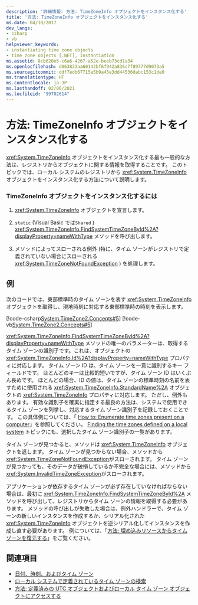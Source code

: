 ```yaml
---
description: '詳細情報: 方法: TimeZoneInfo オブジェクトをインスタンス化する'
title: '方法: TimeZoneInfo オブジェクトをインスタンス化する'
ms.date: 04/10/2017
dev_langs:
- csharp
- vb
helpviewer_keywords:
- instantiating time zone objects
- time zone objects [.NET], instantiation
ms.assetid: 8cb620e5-c6a6-4267-a52e-beeb73cd1a34
ms.openlocfilehash: d063833aa60142bf6f942a836c7f89777d9073a5
ms.sourcegitcommit: ddf7edb67715a5b9a45e3dd44536dabc153c1de0
ms.translationtype: HT
ms.contentlocale: ja-JP
ms.lasthandoff: 02/06/2021
ms.locfileid: "99702614"
---
```

# <a name="how-to-instantiate-a-timezoneinfo-object"></a>方法: TimeZoneInfo オブジェクトをインスタンス化する

<xref:System.TimeZoneInfo> オブジェクトをインスタンス化する最も一般的な方法は、レジストリからオブジェクトに関する情報を取得することです。 このトピックでは、ローカル システムのレジストリから <xref:System.TimeZoneInfo> オブジェクトをインスタンス化する方法について説明します。

### <a name="to-instantiate-a-timezoneinfo-object"></a>TimeZoneInfo オブジェクトをインスタンス化するには

1. <xref:System.TimeZoneInfo> オブジェクトを宣言します。

2. `static` (Visual Basic では`Shared` ) <xref:System.TimeZoneInfo.FindSystemTimeZoneById%2A?displayProperty=nameWithType> メソッドを呼び出します。

3. メソッドによってスローされる例外 (特に、タイム ゾーンがレジストリで定義されていない場合にスローされる <xref:System.TimeZoneNotFoundException> ) を処理します。

## <a name="example"></a>例

次のコードでは、東部標準時のタイム ゾーンを表す <xref:System.TimeZoneInfo> オブジェクトを取得し、現地時刻に対応する東部標準時の時刻を表示します。

[!code-csharp[System.TimeZone2.Concepts#5](../../../samples/snippets/csharp/VS_Snippets_CLR_System/system.TimeZone2.Concepts/CS/TimeZone2Concepts.cs#5)]
[!code-vb[System.TimeZone2.Concepts#5](../../../samples/snippets/visualbasic/VS_Snippets_CLR_System/system.TimeZone2.Concepts/VB/TimeZone2Concepts.vb#5)]

<xref:System.TimeZoneInfo.FindSystemTimeZoneById%2A?displayProperty=nameWithType> メソッドの唯一のパラメーターは、取得するタイム ゾーンの識別子です。これは、オブジェクトの <xref:System.TimeZoneInfo.Id%2A?displayProperty=nameWithType> プロパティに対応します。 タイム ゾーン ID は、タイム ゾーンを一意に識別するキー フィールドです。 ほとんどのキーは比較的短いですが、タイム ゾーン ID はいくぶん長めです。 ほとんどの場合、ID の値は、タイム ゾーンの標準時刻の名前を表すために使用される <xref:System.TimeZoneInfo.StandardName%2A> オブジェクトの <xref:System.TimeZoneInfo> プロパティに対応します。 ただし、例外もあります。 有効な識別子を確実に指定する最良の方法は、システムで使用できるタイム ゾーンを列挙し、対応するタイム ゾーン識別子を記録しておくことです。 この具体例については、「 [How to: Enumerate time zones present on a computer](enumerate-time-zones.md)」を参照してください。 [Finding the time zones defined on a local system](finding-the-time-zones-on-local-system.md) トピックにも、選択したタイム ゾーン識別子の一覧があります。

タイム ゾーンが見つかると、メソッドは <xref:System.TimeZoneInfo> オブジェクトを返します。 タイム ゾーンが見つからない場合、メソッドから <xref:System.TimeZoneNotFoundException>がスローされます。 タイム ゾーンが見つかっても、そのデータが破損しているか不完全な場合には、メソッドから <xref:System.InvalidTimeZoneException>がスローされます。

アプリケーションが依存するタイム ゾーンが必ず存在していなければならない場合は、最初に <xref:System.TimeZoneInfo.FindSystemTimeZoneById%2A> メソッドを呼び出して、レジストリからタイム ゾーンの情報を取得する必要があります。 メソッドの呼び出しが失敗した場合は、例外ハンドラーで、タイム ゾーンの新しいインスタンスを作成するか、シリアル化された <xref:System.TimeZoneInfo> オブジェクトを逆シリアル化してインスタンスを作成し直す必要があります。 例については、「[方法: 埋め込みリソースからタイム ゾーンを復元する](restore-time-zones-from-an-embedded-resource.md)」をご覧ください。

## <a name="see-also"></a>関連項目

- [日付、時刻、およびタイム ゾーン](index.md)
- [ローカル システムで定義されているタイム ゾーンの検索](finding-the-time-zones-on-local-system.md)
- [方法: 定義済みの UTC オブジェクトおよびローカル タイム ゾーン オブジェクトにアクセスする](access-utc-and-local.md)
